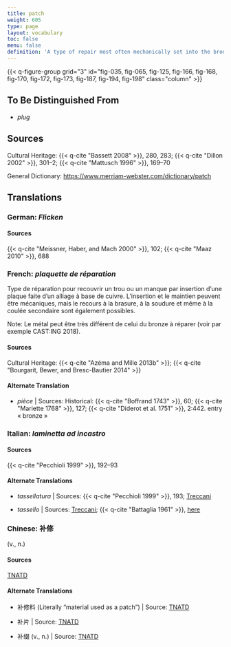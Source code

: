```yaml
---
title: patch
weight: 605
type: page
layout: vocabulary
toc: false
menu: false
definition: 'A type of repair most often mechanically set into the bronze surface, but which may also be soldered, welded, or cast into place (see [I.4](#I.4)). Patches are most often made of cut-out pieces of copper alloy that are the same as that of the cast metal, but they may be of a different alloy or metal (e.g., lead).'
---
```


{{< q-figure-group grid="3" id="fig-035, fig-065, fig-125, fig-166, fig-168, fig-170, fig-172, fig-173, fig-187, fig-194, fig-198" class="column" >}}

## To Be Distinguished From

- *plug*

## Sources

Cultural Heritage: {{< q-cite "Bassett 2008" >}}, 280, 283; {{< q-cite "Dillon 2002" >}}, 301–2; {{< q-cite "Mattusch 1996" >}}, 169–70

General Dictionary: <https://www.merriam-webster.com/dictionary/patch>

## Translations

<div class="accordion">

### **German**: *Flicken*

#### Sources

{{< q-cite "Meissner, Haber, and Mach 2000" >}}, 102; {{< q-cite "Maaz 2010" >}}, 688

### **French**: *plaquette de réparation*

Type de réparation pour recouvrir un trou ou un manque par insertion d’une plaque faite d’un alliage à base de cuivre. L’insertion et le maintien peuvent être mécaniques, mais le recours à la brasure, à la soudure et même à la coulée secondaire sont également possibles.

<div class="backmatter">
Note: Le métal peut être très différent de celui du bronze à réparer (voir par exemple CAST:ING 2018).
</div>

#### Sources

Cultural Heritage: {{< q-cite "Azéma and Mille 2013b" >}}; {{< q-cite "Bourgarit, Bewer, and Bresc-Bautier 2014" >}}

#### Alternate Translation

- *pièce* | Sources: Historical: {{< q-cite "Boffrand 1743" >}}, 60; {{< q-cite "Mariette 1768" >}}, 127; {{< q-cite "Diderot et al. 1751" >}}, 2:442. entry « bronze »

### **Italian**: *laminetta ad incastro*

#### Sources

{{< q-cite "Pecchioli 1999" >}}, 192–93

#### Alternate Translations

- *tassellatura* | Sources: {{< q-cite "Pecchioli 1999" >}}, 193; [Treccani](https://www.treccani.it/vocabolario/tassellatura/)

- *tassello* | Sources: [Treccani](https://www.treccani.it/vocabolario/tassello1/); {{< q-cite "Battaglia 1961" >}}, [here](http://www.gdli.it/pdf_viewer/Scripts/pdf.js/web/viewer.asp?file=/PDF/GDLI20/GDLI_20_ocr_765.pdf&parola=tassello)

### **Chinese**: 补修

(v., n.)

#### Sources

[TNATD](https://terms.naer.edu.tw/detail/625599/?index=1)

#### Alternate Translations

- 补修料 (Literally “material used as a patch”) | Source: [TNATD](https://terms.naer.edu.tw/detail/625599/?index=1)

- 补片 | Source: [TNATD](https://terms.naer.edu.tw/detail/643120/)

- 补缀 (v., n.) | Source: [TNATD](https://terms.naer.edu.tw/detail/625599/?index=1)

</div>
